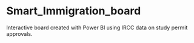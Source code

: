 # Smart_Immigration_board
Interactive board created with Power BI using IRCC data on study permit approvals.
